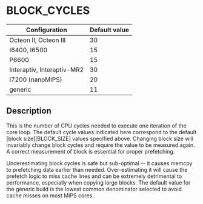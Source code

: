 # BLOCK_CYCLES

| Configuration | Default value |
|------|---------------|
| Octeon II, Octeon III | 30 |
| I6400, I6500 | 15 |
| P6600 | 15 |
| Interaptiv, Interaptiv-MR2 | 30 |
| I7200 (nanoMIPS) | 20 |
| generic | 11 |

## Description

This is the number of CPU cycles needed to execute one iteration of the core
loop. The default cycle values indicated here correspond to the default [block
size][BLOCK_SIZE] values specified above. Changing block size will invariably
change block cycles and require the value to be measured again. A correct
measurement of block is essential for proper prefetching.

Underestimating block cycles is safe but sub-optimal -- it causes memcpy to
prefetching data earlier than needed. Over-estimating it will cause the
prefetch logic to miss cache lines and can be extremely detrimental to
performance, especially when copying large blocks. The default value for the
generic build is the lowest common denominator selected to avoid cache misses
on most MIPS cores.

